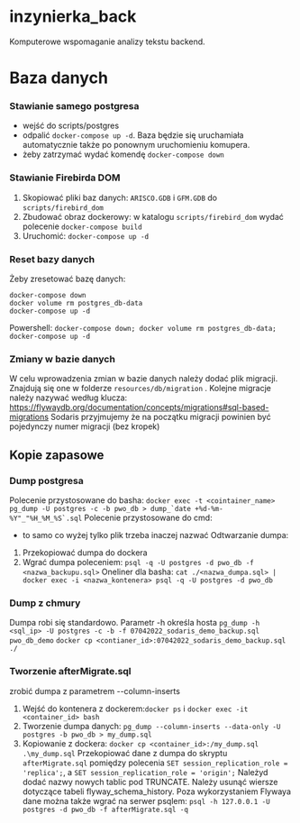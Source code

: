 # inzynierka_back
Komputerowe wspomaganie analizy tekstu backend.

# Baza danych
### Stawianie samego postgresa
* wejść do scripts/postgres
* odpalić `docker-compose up -d`. Baza będzie się uruchamiała automatycznie także po ponownym uruchomieniu komupera.
* żeby zatrzymać wydać komendę `docker-compose down`
### Stawianie Firebirda DOM
1. Skopiować pliki baz danych: `ARISCO.GDB` i `GFM.GDB` do `scripts/firebird_dom`
2. Zbudować obraz dockerowy: w katalogu `scripts/firebird_dom` wydać polecenie `docker-compose build`
3. Uruchomić: `docker-compose up -d`
### Reset bazy danych
Żeby zresetować bazę danych:
```
docker-compose down
docker volume rm postgres_db-data
docker-compose up -d
```
Powershell: `docker-compose down; docker volume rm postgres_db-data; docker-compose up -d`
### Zmiany w bazie danych
W celu wprowadzenia zmian w bazie danych należy dodać plik migracji. Znajdują się one w
folderze `resources/db/migration`
.
Kolejne migracje należy nazywać według
klucza: https://flywaydb.org/documentation/concepts/migrations#sql-based-migrations
Sodaris przyjmujemy że na początku migracji powinien być pojedynczy numer migracji (bez kropek)
## Kopie zapasowe
### Dump postgresa
Polecenie przystosowane do basha:
```docker exec -t <cointainer_name> pg_dump -U postgres -c -b pwo_db > dump_`date +%d-%m-%Y"_"%H_%M_%S`.sql```
Polecenie przystosowane do cmd:
- to samo co wyżej tylko plik trzeba inaczej nazwać
  Odtwarzanie dumpa:
1. Przekopiować dumpa do dockera
2. Wgrać dumpa poleceniem: `psql -q -U postgres -d pwo_db -f <nazwa_backupu.sql>`
   Oneliner dla basha: `cat ./<nazwa_dumpa.sql> | docker exec -i <nazwa_kontenera> psql -q -U postgres -d pwo_db`
### Dump z chmury
Dumpa robi się standardowo. Parametr -h określa hosta
`pg_dump -h <sql_ip> -U postgres -c -b -f 07042022_sodaris_demo_backup.sql pwo_db_demo`
`docker cp <contianer_id>:07042022_sodaris_demo_backup.sql ./`
### Tworzenie afterMigrate.sql
zrobić dumpa z parametrem --column-inserts
1. Wejść do kontenera z dockerem:`docker ps` i `docker exec -it <container_id> bash`
2. Tworzenie dumpa danych: `pg_dump --column-inserts --data-only -U postgres -b pwo_db > my_dump.sql`
3. Kopiowanie z dockera: `docker cp <container_id>:/my_dump.sql .\my_dump.sql`
   Przekopiować dane z dumpa do skryptu `afterMigrate.sql` pomiędzy polecenia `SET session_replication_role = 'replica';`,
   a `SET session_replication_role = 'origin';`
   Należyd dodać nazwy nowych tablic pod TRUNCATE.
   Należy usunąć wiersze dotyczące tabeli flyway_schema_history.
   Poza wykorzystaniem Flywaya dane można także wgrać na serwer
   psqlem: `psql -h 127.0.0.1 -U postgres -d pwo_db -f afterMigrate.sql -q`